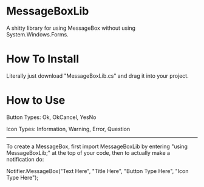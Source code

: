 # MessageBoxLib
A shitty library for using MessageBox without using System.Windows.Forms.
# How To Install
Literally just download "MessageBoxLib.cs" and drag it into your project.
# How to Use
Button Types: Ok, OkCancel, YesNo

Icon Types: Information, Warning, Error, Question

-----------------------------------------------------------

To create a MessageBox, first import MessageBoxLib by entering "using MessageBoxLib;" at the top of your code, then to actually make a notification do:

Notifier.MessageBox("Text Here", "Title Here", "Button Type Here", "Icon Type Here");
